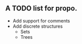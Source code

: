 <h2>A TODO list for propo.</h2>

<ul>
<li>Add support for comments</li>
<li>Add discrete structures
  <ul>
    <li> Sets </li>
    <li> Trees </li>
  </ul> </li>
</ul>
